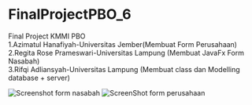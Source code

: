 # FinalProjectPBO_6<br />
Final Project KMMI PBO<br />
1.Azimatul Hanafiyah-Universitas Jember(Membuat Form Perusahaan)<br />
2.Regita Rose Prameswari-Universitas Lampung (Membuat JavaFx Form Nasabah)<br />
3.Rifqi Adliansyah-Universitas Lampung (Membuat class dan Modelling database + server)<br />

![Screenshot form nasabah](https://user-images.githubusercontent.com/71004111/135710410-e9734528-2c28-4904-9b52-4b40adef241a.jpg)
![ScreenShot form perusahaan](https://user-images.githubusercontent.com/71004111/135710416-23d244fd-c2a5-4baa-90e0-74b325a50034.jpg)
